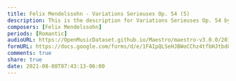 ```yaml
---
title: Felix Mendelssohn - Variations Serieuses Op. 54 (5)
description: This is the description for Variations Serieuses Op. 54 by Felix Mendelssohn
composers: [Felix Mendelssohn]
periods: [Romantic]
audioURL: https://OpenMusicDataset.github.io/Maestro/maestro-v3.0.0/2017/MIDI-Unprocessed_083_PIANO083_MID--AUDIO-split_07-09-17_Piano-e_2_-06_wav--4.midi
formURL: https://docs.google.com/forms/d/e/1FAIpQLSeHJBWoCChz4tfbHJtbd8KUUD7sL5KJ6plNvDNal05T136UFg/viewform
comments: true
share: true
date: 2021-08-08T07:43:13-06:00
---
```

